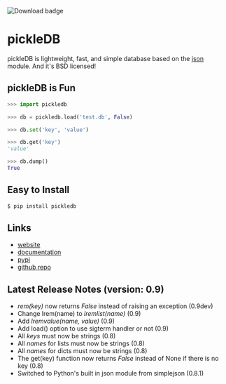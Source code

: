 ![Download badge](http://pepy.tech/badge/pickledb)

# pickleDB
pickleDB is lightweight, fast, and simple database based on the
[json](https://docs.python.org/3/library/json.html) module.
And it's BSD licensed!


## pickleDB is Fun
```python
>>> import pickledb

>>> db = pickledb.load('test.db', False)

>>> db.set('key', 'value')

>>> db.get('key')
'value'

>>> db.dump()
True
```

## Easy to Install
```python
$ pip install pickledb
```

## Links
* [website](https://patx.github.io/pickledb)
* [documentation](https://patx.github.io/pickledb/commands.html)
* [pypi](http://pypi.python.org/pypi/pickleDB)
* [github repo](https://github.com/patx/pickledb)


## Latest Release Notes (version: 0.9)
* *rem(key)* now returns *False* instead of raising an exception (0.9dev)
* Change lrem(name) to *lremlist(name)* (0.9)
* Add *lremvalue(name, value)* (0.9)
* Add load() option to use sigterm handler or not (0.9)
* All *keys* must now be strings (0.8)
* All *names* for lists must now be strings (0.8)
* All *names* for dicts must now be strings (0.8)
* The get(key) function now returns *False* instead of None if there is no key (0.8)
* Switched to Python's built in json module from simplejson (0.8.1)

